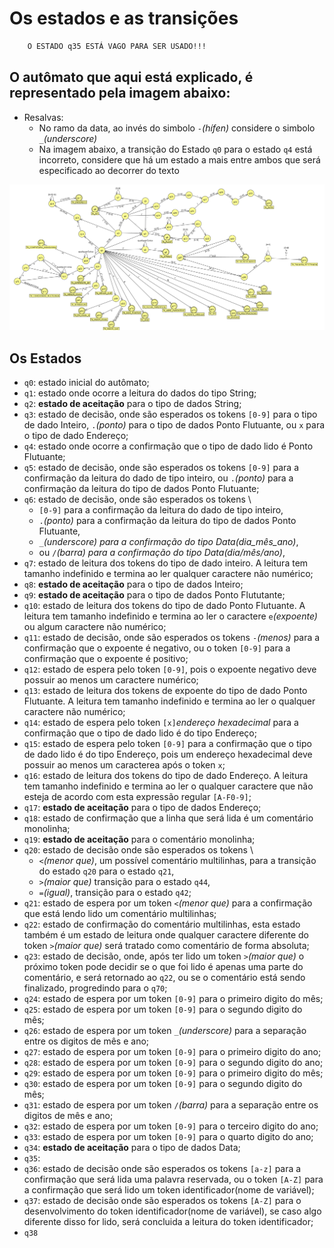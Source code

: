 # Os estados e as transições

```txt
    O ESTADO q35 ESTÁ VAGO PARA SER USADO!!!
```

## O autômato que aqui está  explicado, é representado pela imagem abaixo:
- Resalvas:
  - No ramo da data, ao invés do simbolo `-`*(hífen)* considere o simbolo `_`*(underscore)*
  - Na imagem abaixo, a transição do Estado `q0` para o estado `q4` está incorreto, considere que há um estado a mais entre ambos que será especificado ao decorrer do texto

![automato_finito_deterministico](dev_files/parte1TrabalhoCompiladores-ver02.png)

## Os Estados
- `q0`: estado inicial do autômato;
- `q1`: estado onde ocorre a leitura do dados do tipo String;
- `q2`: **estado de aceitação** para o tipo de dados String;
- `q3`: estado de decisão, onde são esperados os tokens `[0-9]` para o tipo de dado Inteiro, `.`*(ponto)* para o tipo de dados Ponto Flutuante, ou `x` para o tipo de dado Endereço;
- `q4`: estado onde ocorre a confirmação que o tipo de dado lido é Ponto Flutuante;
- `q5`: estado de decisão, onde são esperados os tokens `[0-9]` para a confirmação da leitura do dado de tipo inteiro, ou `.`*(ponto)* para a confirmação da leitura do tipo de dados Ponto Flutuante;
- `q6`: estado de decisão, onde são esperados os tokens \
  - `[0-9]` para a confirmação da leitura do dado de tipo inteiro,
  - `.`*(ponto)* para a confirmação da leitura do tipo de dados Ponto Flutuante,
  - `_`*(underscore) para a confirmação do tipo Data(dia_mês_ano)*,
  - ou `/`*(barra) para a confirmação do tipo Data(dia/mês/ano)*,
- `q7`: estado de leitura dos tokens do tipo de dado inteiro. A leitura tem tamanho indefinido e termina ao ler qualquer caractere não numérico;
- `q8`: **estado de aceitação** para o tipo de dados Inteiro;
- `q9`: **estado de aceitação** para o tipo de dados Ponto Flututante;
- `q10`: estado de leitura dos tokens do tipo de dado Ponto Flutuante. A leitura tem tamanho indefinido e termina ao ler o caractere `e`*(expoente)* ou algum caractere não numérico;
- `q11`: estado de decisão, onde são esperados os tokens `-`*(menos)* para a confirmação que o expoente é negativo, ou o token `[0-9]` para a confirmação que o expoente é positivo;
- `q12`: estado de espera pelo token `[0-9]`, pois o expoente negativo deve possuir ao menos um caractere numérico;
- `q13`: estado de leitura dos tokens de expoente do tipo de dado Ponto Flutuante. A leitura tem tamanho indefinido e termina ao ler o qualquer caractere não numérico;
- `q14`: estado de espera pelo token `[x]`*endereço hexadecimal* para a confirmação que o tipo de dado lido é do tipo Endereço;
- `q15`: estado de espera pelo token `[0-9]` para a confirmação que o tipo de dado lido é do tipo Endereço, pois um endereço hexadecimal deve possuir ao menos um caracterea após o token `x`;
- `q16`: estado de leitura dos tokens do tipo de dado Endereço. A leitura tem tamanho indefinido e termina ao ler o qualquer caractere que não esteja de acordo com esta expressão regular `[A-F0-9]`;
- `q17`: **estado de aceitação** para o tipo de dados Endereço;
- `q18`: estado de confirmação que a linha que será lida é um comentário monolinha;
- `q19`: **estado de aceitação** para o comentário monolinha;
- `q20`: estado de decisão onde são esperados os tokens \  
  - `<`*(menor que)*, um possível comentário multilinhas, para a transição do estado `q20` para o estado `q21`,
  - `>`*(maior que)* transição para o estado `q44`,
  - `=`*(igual)*, transição para o estado `q42`;
- `q21`: estado de espera por um token `<`*(menor que)* para a confirmação que está lendo lido um comentário multilinhas;
- `q22`: estado de confirmação do comentário multilinhas, esta estado também é um estado de leitura onde qualquer caractere diferente do token `>`*(maior que)* será tratado como comentário de forma absoluta;
- `q23`: estado de decisão, onde, após ter lido um token `>`*(maior que)* o próximo token pode decidir se o que foi lido é apenas uma parte do comentário, e será retornado ao `q22`, ou se o comentário está sendo finalizado, progredindo para o `q70`;
- `q24`: estado de espera por um token `[0-9]` para o primeiro digito do mês;
- `q25`: estado de espera por um token `[0-9]` para o segundo digito do mês;
- `q26`: estado de espera por um token `_`*(underscore)* para a separação entre os digitos de mês e ano;
- `q27`: estado de espera por um token `[0-9]` para o primeiro digito do ano;
- `q28`: estado de espera por um token `[0-9]` para o segundo digito do ano;
- `q29`: estado de espera por um token `[0-9]` para o primeiro digito do mês;
- `q30`: estado de espera por um token `[0-9]` para o segundo digito do mês;
- `q31`: estado de espera por um token `/`*(barra)* para a separação entre os digitos de mês e ano;
- `q32`: estado de espera por um token `[0-9]` para o terceiro digito do ano;
- `q33`: estado de espera por um token `[0-9]` para o quarto digito do ano;
- `q34`: **estado de aceitação** para o tipo de dados Data;
- `q35`:
- `q36`: estado de decisão onde são esperados os tokens `[a-z]` para a confirmação que será lida uma palavra reservada, ou o token `[A-Z]` para a confirmação que será lido um token identificador(nome de variável);
- `q37`: estado de decisão onde são esperados os tokens `[A-Z]` para o desenvolvimento do token identificador(nome de variável), se caso algo diferente disso for lido, será concluida a leitura do token identificador;
- `q38`